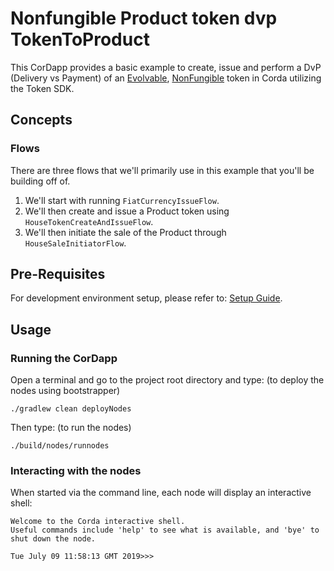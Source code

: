 # Nonfungible Product token dvp TokenToProduct 

This CorDapp provides a basic example to create, issue and perform a DvP (Delivery vs Payment) of an [Evolvable](https://training.corda.net/libraries/tokens-sdk/#evolvabletokentype), [NonFungible](https://training.corda.net/libraries/tokens-sdk/#nonfungibletoken) token in 
Corda utilizing the Token SDK.


## Concepts


### Flows

There are three flows that we'll primarily use in this example that you'll be building off of.

1. We'll start with running `FiatCurrencyIssueFlow`.
2. We'll then create and issue a Product token using `HouseTokenCreateAndIssueFlow`.
3. We'll then initiate the sale of the Product through `HouseSaleInitiatorFlow`.



## Pre-Requisites
For development environment setup, please refer to: [Setup Guide](https://docs.corda.net/getting-set-up.html).


## Usage
### Running the CorDapp

Open a terminal and go to the project root directory and type: (to deploy the nodes using bootstrapper)
```
./gradlew clean deployNodes
```
Then type: (to run the nodes)
```
./build/nodes/runnodes
```

### Interacting with the nodes

When started via the command line, each node will display an interactive shell:

    Welcome to the Corda interactive shell.
    Useful commands include 'help' to see what is available, and 'bye' to shut down the node.

    Tue July 09 11:58:13 GMT 2019>>>

